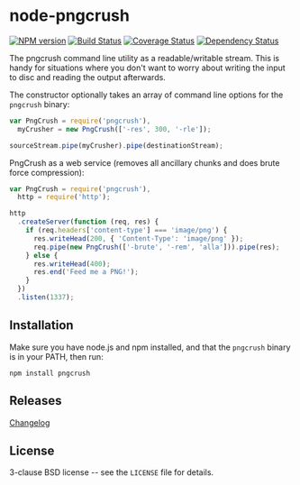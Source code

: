# node-pngcrush

[![NPM version](https://badge.fury.io/js/pngcrush.svg)](http://badge.fury.io/js/pngcrush)
[![Build Status](https://travis-ci.org/papandreou/node-pngcrush.svg?branch=master)](https://travis-ci.org/papandreou/node-pngcrush)
[![Coverage Status](https://coveralls.io/repos/papandreou/node-pngcrush/badge.svg)](https://coveralls.io/r/papandreou/node-pngcrush)
[![Dependency Status](https://david-dm.org/papandreou/node-pngcrush.svg)](https://david-dm.org/papandreou/node-pngcrush)

The pngcrush command line utility as a readable/writable stream. This
is handy for situations where you don't want to worry about writing
the input to disc and reading the output afterwards.

The constructor optionally takes an array of command line options for
the `pngcrush` binary:

```javascript
var PngCrush = require('pngcrush'),
  myCrusher = new PngCrush(['-res', 300, '-rle']);

sourceStream.pipe(myCrusher).pipe(destinationStream);
```

PngCrush as a web service (removes all ancillary chunks and does brute
force compression):

```javascript
var PngCrush = require('pngcrush'),
  http = require('http');

http
  .createServer(function (req, res) {
    if (req.headers['content-type'] === 'image/png') {
      res.writeHead(200, { 'Content-Type': 'image/png' });
      req.pipe(new PngCrush(['-brute', '-rem', 'alla'])).pipe(res);
    } else {
      res.writeHead(400);
      res.end('Feed me a PNG!');
    }
  })
  .listen(1337);
```

## Installation

Make sure you have node.js and npm installed, and that the `pngcrush` binary is in your PATH, then run:

    npm install pngcrush

## Releases

[Changelog](https://github.com/papandreou/node-pngcrush/blob/master/CHANGELOG.md)

## License

3-clause BSD license -- see the `LICENSE` file for details.
